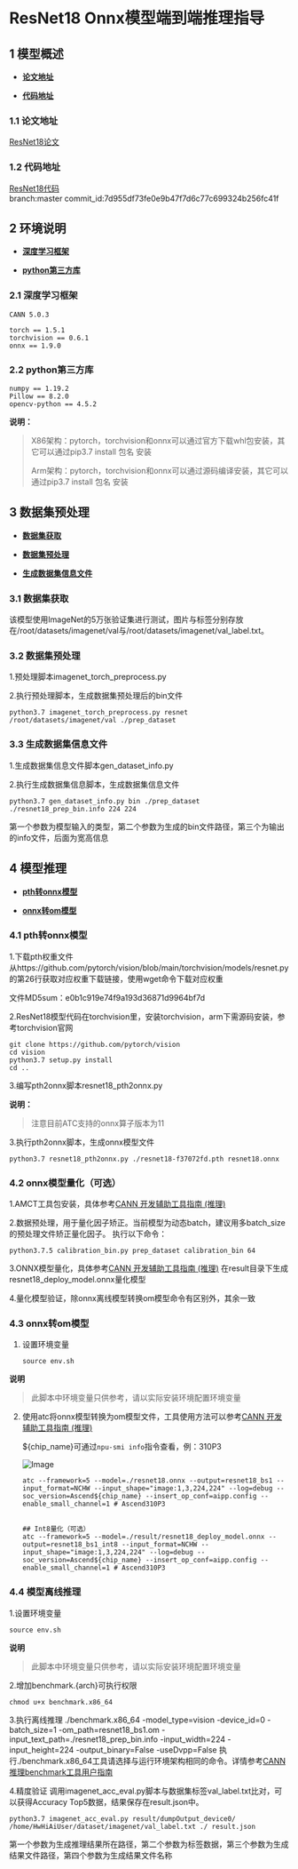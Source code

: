 # ResNet18 Onnx模型端到端推理指导

## 1 模型概述

-   **[论文地址](#11-论文地址)**  

-   **[代码地址](#12-代码地址)**  

### 1.1 论文地址
[ResNet18论文](https://arxiv.org/pdf/1512.03385.pdf)  

### 1.2 代码地址
[ResNet18代码](https://github.com/pytorch/vision/blob/master/torchvision/models/resnet.py)  
branch:master
commit_id:7d955df73fe0e9b47f7d6c77c699324b256fc41f

## 2 环境说明

-   **[深度学习框架](#21-深度学习框架)**  

-   **[python第三方库](#22-python第三方库)**  

### 2.1 深度学习框架
```
CANN 5.0.3

torch == 1.5.1
torchvision == 0.6.1
onnx == 1.9.0
```

### 2.2 python第三方库

```
numpy == 1.19.2
Pillow == 8.2.0
opencv-python == 4.5.2
```

**说明：** 
>   X86架构：pytorch，torchvision和onnx可以通过官方下载whl包安装，其它可以通过pip3.7 install 包名 安装
>
>   Arm架构：pytorch，torchvision和onnx可以通过源码编译安装，其它可以通过pip3.7 install 包名 安装

## 3 数据集预处理

-   **[数据集获取](#31-数据集获取)**  

-   **[数据集预处理](#42-数据集预处理)**  

-   **[生成数据集信息文件](#43-生成数据集信息文件)**  

### 3.1 数据集获取
该模型使用ImageNet的5万张验证集进行测试，图片与标签分别存放在/root/datasets/imagenet/val与/root/datasets/imagenet/val_label.txt。

### 3.2 数据集预处理
1.预处理脚本imagenet_torch_preprocess.py

2.执行预处理脚本，生成数据集预处理后的bin文件
```
python3.7 imagenet_torch_preprocess.py resnet /root/datasets/imagenet/val ./prep_dataset
```
### 3.3 生成数据集信息文件
1.生成数据集信息文件脚本gen_dataset_info.py

2.执行生成数据集信息脚本，生成数据集信息文件
```
python3.7 gen_dataset_info.py bin ./prep_dataset ./resnet18_prep_bin.info 224 224
```
第一个参数为模型输入的类型，第二个参数为生成的bin文件路径，第三个为输出的info文件，后面为宽高信息

## 4 模型推理

-   **[pth转onnx模型](#41-pth转onnx模型)**  

-   **[onnx转om模型](#42-onnx转om模型)**  

### 4.1 pth转onnx模型

1.下载pth权重文件  
从https://github.com/pytorch/vision/blob/main/torchvision/models/resnet.py的第26行获取对应权重下载链接，使用wget命令下载对应权重

文件MD5sum：e0b1c919e74f9a193d36871d9964bf7d

2.ResNet18模型代码在torchvision里，安装torchvision，arm下需源码安装，参考torchvision官网
```
git clone https://github.com/pytorch/vision
cd vision
python3.7 setup.py install
cd ..
```
3.编写pth2onnx脚本resnet18_pth2onnx.py

 **说明：**  
>注意目前ATC支持的onnx算子版本为11

3.执行pth2onnx脚本，生成onnx模型文件
```
python3.7 resnet18_pth2onnx.py ./resnet18-f37072fd.pth resnet18.onnx
```
### 4.2 onnx模型量化（可选）
1.AMCT工具包安装，具体参考[CANN 开发辅助工具指南 (推理)](https://support.huawei.com/enterprise/zh/ascend-computing/cann-pid-251168373?category=developer-documents&subcategory=auxiliary-development-tools)

2.数据预处理，用于量化因子矫正。当前模型为动态batch，建议用多batch_size的预处理文件矫正量化因子。
执行以下命令：
```
python3.7.5 calibration_bin.py prep_dataset calibration_bin 64
```

3.ONNX模型量化，具体参考[CANN 开发辅助工具指南 (推理)](https://support.huawei.com/enterprise/zh/ascend-computing/cann-pid-251168373?category=developer-documents&subcategory=auxiliary-development-tools)
在result目录下生成resnet18_deploy_model.onnx量化模型

4.量化模型验证，除onnx离线模型转换om模型命令有区别外，其余一致

### 4.3 onnx转om模型

1. 设置环境变量
    ```
    source env.sh
    ```
**说明**
>此脚本中环境变量只供参考，请以实际安装环境配置环境变量

2. 使用atc将onnx模型转换为om模型文件，工具使用方法可以参考[CANN 开发辅助工具指南 (推理)](https://support.huawei.com/enterprise/zh/ascend-computing/cann-pid-251168373?category=developer-documents&subcategory=auxiliary-development-tools)
   
   ${chip_name}可通过`npu-smi info`指令查看，例：310P3

    ![Image](https://gitee.com/ascend/ModelZoo-PyTorch/raw/master/ACL_PyTorch/images/310P3.png)
    ```
    atc --framework=5 --model=./resnet18.onnx --output=resnet18_bs1 --input_format=NCHW --input_shape="image:1,3,224,224" --log=debug --soc_version=Ascend${chip_name} --insert_op_conf=aipp.config --enable_small_channel=1 # Ascend310P3


    ## Int8量化（可选）
    atc --framework=5 --model=./result/resnet18_deploy_model.onnx --output=resnet18_bs1_int8 --input_format=NCHW --input_shape="image:1,3,224,224" --log=debug --soc_version=Ascend${chip_name} --insert_op_conf=aipp.config --enable_small_channel=1 # Ascend310P3
    ```

### 4.4 模型离线推理

1.设置环境变量
```
source env.sh
```
**说明**
>此脚本中环境变量只供参考，请以实际安装环境配置环境变量

2.增加benchmark.{arch}可执行权限
```
chmod u+x benchmark.x86_64
```

3.执行离线推理
./benchmark.x86_64 -model_type=vision -device_id=0 -batch_size=1 -om_path=resnet18_bs1.om -input_text_path=./resnet18_prep_bin.info -input_width=224 -input_height=224 -output_binary=False -useDvpp=False
执行./benchmark.x86_64工具请选择与运行环境架构相同的命令。详情参考[CANN 推理benchmark工具用户指南](https://support.huawei.com/enterprise/zh/ascend-computing/cann-pid-251168373?category=developer-documents&subcategory=auxiliary-development-tools)

4.精度验证
调用imagenet_acc_eval.py脚本与数据集标签val_label.txt比对，可以获得Accuracy Top5数据，结果保存在result.json中。
```
python3.7 imagenet_acc_eval.py result/dumpOutput_device0/ /home/HwHiAiUser/dataset/imagenet/val_label.txt ./ result.json
```
第一个参数为生成推理结果所在路径，第二个参数为标签数据，第三个参数为生成结果文件路径，第四个参数为生成结果文件名称
